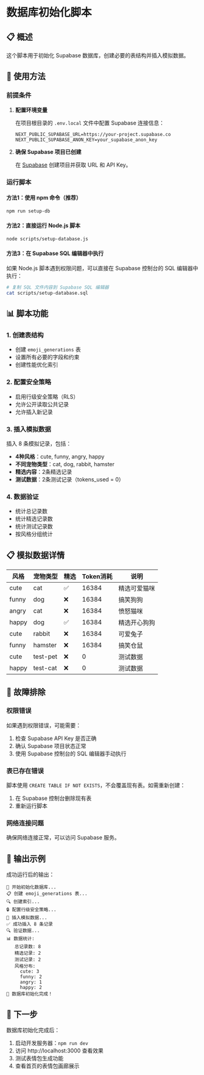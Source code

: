 # 数据库初始化脚本

## 📋 概述

这个脚本用于初始化 Supabase 数据库，创建必要的表结构并插入模拟数据。

## 🚀 使用方法

### 前提条件

1. **配置环境变量**
   
   在项目根目录的 `.env.local` 文件中配置 Supabase 连接信息：
   
   ```env
   NEXT_PUBLIC_SUPABASE_URL=https://your-project.supabase.co
   NEXT_PUBLIC_SUPABASE_ANON_KEY=your_supabase_anon_key
   ```

2. **确保 Supabase 项目已创建**
   
   在 [Supabase](https://supabase.com) 创建项目并获取 URL 和 API Key。

### 运行脚本

#### 方法1：使用 npm 命令（推荐）

```bash
npm run setup-db
```

#### 方法2：直接运行 Node.js 脚本

```bash
node scripts/setup-database.js
```

#### 方法3：在 Supabase SQL 编辑器中执行

如果 Node.js 脚本遇到权限问题，可以直接在 Supabase 控制台的 SQL 编辑器中执行：

```bash
# 复制 SQL 文件内容到 Supabase SQL 编辑器
cat scripts/setup-database.sql
```

## 📊 脚本功能

### 1. 创建表结构

- 创建 `emoji_generations` 表
- 设置所有必要的字段和约束
- 创建性能优化索引

### 2. 配置安全策略

- 启用行级安全策略（RLS）
- 允许公开读取公共记录
- 允许插入新记录

### 3. 插入模拟数据

插入 8 条模拟记录，包括：

- **4种风格**：cute, funny, angry, happy
- **不同宠物类型**：cat, dog, rabbit, hamster
- **精选内容**：2条精选记录
- **测试数据**：2条测试记录（tokens_used = 0）

### 4. 数据验证

- 统计总记录数
- 统计精选记录数
- 统计测试记录数
- 按风格分组统计

## 📋 模拟数据详情

| 风格 | 宠物类型 | 精选 | Token消耗 | 说明 |
|------|----------|------|-----------|------|
| cute | cat | ✅ | 16384 | 精选可爱猫咪 |
| funny | dog | ❌ | 16384 | 搞笑狗狗 |
| angry | cat | ❌ | 16384 | 愤怒猫咪 |
| happy | dog | ✅ | 16384 | 精选开心狗狗 |
| cute | rabbit | ❌ | 16384 | 可爱兔子 |
| funny | hamster | ❌ | 16384 | 搞笑仓鼠 |
| cute | test-pet | ❌ | 0 | 测试数据 |
| happy | test-cat | ❌ | 0 | 测试数据 |

## 🔧 故障排除

### 权限错误

如果遇到权限错误，可能需要：

1. 检查 Supabase API Key 是否正确
2. 确认 Supabase 项目状态正常
3. 使用 Supabase 控制台的 SQL 编辑器手动执行

### 表已存在错误

脚本使用 `CREATE TABLE IF NOT EXISTS`，不会覆盖现有表。如需重新创建：

1. 在 Supabase 控制台删除现有表
2. 重新运行脚本

### 网络连接问题

确保网络连接正常，可以访问 Supabase 服务。

## 📝 输出示例

成功运行后的输出：

```
🚀 开始初始化数据库...
📋 创建 emoji_generations 表...
🔍 创建索引...
🔒 配置行级安全策略...
📝 插入模拟数据...
✅ 成功插入 8 条记录
🔍 验证数据...
📊 数据统计:
   总记录数: 8
   精选记录: 2
   测试记录: 2
   风格分布:
     cute: 3
     funny: 2
     angry: 1
     happy: 2
🎉 数据库初始化完成！
```

## 🎯 下一步

数据库初始化完成后：

1. 启动开发服务器：`npm run dev`
2. 访问 http://localhost:3000 查看效果
3. 测试表情包生成功能
4. 查看首页的表情包画廊展示